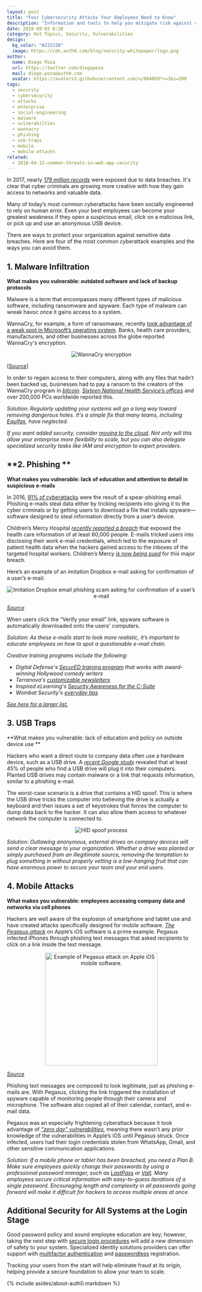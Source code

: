 ```yaml
---
layout: post
title: "Four Cybersecurity Attacks Your Employees Need to Know"
description: "Information and tools to help you mitigate risk against cyber attacks and data breaches. Learn more about Malware Infiltration, Phishing, USB Traps, and Mobile Attacks."
date: 2018-08-02 8:30
category: Hot Topics, Security, Vulnerabilities
design: 
  bg_color: "#222228"
  image: https://cdn.auth0.com/blog/security-whitepaper/logo.png
author:
  name: Diego Poza
  url: https://twitter.com/diegopoza
  mail: diego.poza@auth0.com
  avatar: https://avatars3.githubusercontent.com/u/604869?v=3&s=200
tags: 
  - security
  - cybersecurity
  - attacks
  - enterprise
  - social-engineering
  - malware
  - vulnerabilties
  - wannacry
  - phishing
  - usb-traps
  - mobile
  - mobile-attacks
related:
  - 2018-04-12-common-threats-in-web-app-security
---
```


In 2017, nearly [_179 million records_](https://www.statista.com/statistics/273550/data-breaches-recorded-in-the-united-states-by-number-of-breaches-and-records-exposed/) were exposed due to data breaches. It's clear that cyber criminals are growing more creative with how they gain access to networks and valuable data.

Many of today’s most common cyberattacks have been socially engineered to rely on human error. Even your best employees can become your greatest weakness if they open a suspicious email, click on a malicious link, or pick up and use an anonymous USB device.

There are ways to protect your organization against sensitive data breaches. Here are four of the most common cyberattack examples and the ways you can avoid them.

## **1. Malware Infiltration**

**What makes you vulnerable: outdated software and lack of backup protocols**

Malware is a term that encompasses many different types of malicious software, including ransomware and spyware. Each type of malware can wreak havoc once it gains access to a system.

WannaCry, for example, a form of ransomware, recently [took advantage of a weak spot in Microsoft’s operating system](https://www.symantec.com/security-center/writeup/2017-051310-3522-99). Banks, health care providers, manufacturers, and other businesses across the globe reported WannaCry's encryption.

<p style="text-align: center;">
  <img src="https://cdn.auth0.com/blog/four-cybersecurity-attacks-you-need-to-know/WannaCry-encryption.png" alt="WannaCry encryption">
</p>
  
[[Source](https://blog.malwarebytes.com/cybercrime/2017/05/wanacrypt0r-ransomware-hits-it-big-just-before-the-weekend/)]

In order to regain access to their computers, along with any files that hadn’t been backed up, businesses had to pay a ransom to the creators of the WannaCry program in [_bitcoin_](https://bitcoin.org/en/). [_Sixteen National Health Service’s offices_](https://developers.redhat.com/blog/2017/05/19/wannacry-ransomware-who-it-affected-and-why-it-matters/) and over 200,000 PCs worldwide reported this.

_Solution: Regularly updating your systems will go a long way toward removing dangerous holes. It's a simple fix that many teams, including [Equifax](https://www.wired.com/story/equifax-breach-no-excuse/), have neglected._

_If you want added security, consider [moving to the cloud](https://auth0.com/blog/moving-your-app-to-cloud/). Not only will this allow your enterprise more flexibility to scale, but you can also delegate specialized security tasks like IAM and encryption to expert providers._

## **2. Phishing **

**What makes you vulnerable: lack of education and attention to detail in suspicious e-mails**

In 2016, [91% of cyberattacks](https://phishme.com/2016-enterprise-phishing-susceptibility-report/) were the result of a spear-phishing email. Phishing e-mails steal data either by tricking recipients into giving it to the cyber criminals or by getting users to download a file that installs spyware—software designed to steal information directly from a user’s device.

Children’s Mercy Hospital [_recently reported a breach_](https://healthitsecurity.com/news/childrens-mercy-hospital-phishing-attack-impacts-phi-of-60k) that exposed the health care information of at least 60,000 people. E-mails tricked users into disclosing their work e-mail credentials, which led to the exposure of patient health data when the hackers gained access to the inboxes of the targeted hospital workers. Children’s Mercy [_is now being sued_](https://www.hipaajournal.com/childrens-mercy-hospital-sued-for-63000-record-data-breach/) for this major breach.

Here’s an example of an imitation Dropbox e-mail asking for confirmation of a user’s e-mail:

<p style="text-align: center;">
  <img src="https://cdn.auth0.com/blog/four-cybersecurity-attacks-you-need-to-know/dropbox-email-asking-confirmation-of-user-email.png" alt="Imitation Dropbox email phishing scam asking for confirmation of a user’s e-mail">
</p>

[_Source_](https://www.bankinfosecurity.com/locky-returns-via-spam-dropbox-themed-phishing-attacks-a-10250)

When users click the “Verify your email” link, spyware software is automatically downloaded onto the users' computers.

_Solution: As these e-mails start to look more realistic, it’s important to educate employees on how to spot a questionable e-mail chain._

_Creative training programs include the following:_

- _Digital Defense's [SecurED training program](https://www.digitaldefense.com/professional-services/secured-training/) that works with award-winning Hollywood comedy writers_
- _Terranova's [customizable newsletters](https://terranovacorporation.com/solution/communication-material/)_
- _Inspired eLearning's [Security Awareness for the C-Suite](https://inspiredelearning.com/security-awareness/awareness-c-suite/)_
- _Wombat Security's [everyday tips](https://www.wombatsecurity.com/security-education/free-security-awareness-resources)_

_[See here for a larger list.](https://www.csoonline.com/article/3225471/security/please-dont-send-me-to-cybersecurity-training.html)_

## **3. USB Traps**

**What makes you vulnerable: lack of education and policy on outside device use **

Hackers who want a direct route to company data often use a hardware device, such as a USB drive. A [_recent Google study_](https://static.googleusercontent.com/media/research.google.com/en//pubs/archive/45597.pdf) revealed that at least 45% of people who find a USB drive will plug it into their computers. Planted USB drives may contain malware or a link that requests information, similar to a phishing e-mail.

The worst-case scenario is a drive that contains a HID spoof. This is where the USB drive tricks the computer into believing the drive is actually a keyboard and then issues a set of keystrokes that forces the computer to dump data back to the hacker. It can also allow them access to whatever network the computer is connected to.

<p style="text-align: center;">
  <img src="https://cdn.auth0.com/blog/four-cybersecurity-attacks-you-need-to-know/hid-spoof-process.png" alt="HID spoof process">
</p>

_Solution: Outlawing anonymous, external drives on company devices will send a clear message to your organization. Whether a drive was planted or simply purchased from an illegitimate source, removing the temptation to plug something in without properly vetting is a low-hanging fruit that can have enormous power to secure your team and your end users._

## **4. Mobile Attacks**

**What makes you vulnerable: employees accessing company data and networks via cell phones**

Hackers are well aware of the explosion of smartphone and tablet use and have created attacks specifically designed for mobile software. [_The Pegasus attack_](https://blog.lookout.com/lookout-trident-pegasus-enterprise-discovery) on Apple’s iOS software is a prime example. Pegasus infected iPhones through phishing text messages that asked recipients to click on a link inside the text message.

<p style="text-align: center;">
  <img style="width: 300px;" src="https://cdn.auth0.com/blog/four-cybersecurity-attacks-you-need-to-know/pegasus-mobile-attack-on-ios.png" alt="Example of Pegasus attack on Apple iOS mobile software.">
</p>

[_Source_](https://www.hax4us.com/2017/03/hindi-english-smishing-brother-of.html)

Phishing text messages are composed to look legitimate, just as phishing e-mails are. With Pegasus, clicking the link triggered the installation of spyware capable of monitoring people through their camera and microphone. The software also copied all of their calendar, contact, and e-mail data.

Pegasus was an especially frightening cyberattack because it took advantage of [_“zero day” vulnerabilities_](https://www.huffingtonpost.co.uk/entry/what-is-the-pegasus-iphone-spyware-and-why-was-it-so-dangerous_uk_57c0043fe4b0ba22a4d3f930?guccounter=1), meaning there wasn’t any prior knowledge of the vulnerabilities in Apple’s iOS until Pegasus struck. Once infected, users had their login credentials stolen from WhatsApp, Gmail, and other sensitive communication applications.

_Solution: If a mobile phone or tablet has been breached, you need a Plan B. Make sure employees quickly change their passwords by using a professional password manager, such as [LastPass](https://www.lastpass.com/) or [Valt](https://valt.io/). Many employees secure critical information with easy-to-guess iterations of a single password. Encouraging length and complexity in all passwords going forward will make it difficult for hackers to access multiple areas at once._

## Additional Security for All Systems at the Login Stage

Good password policy and sound employee education are key; however, taking the next step with [secure login procedures](https://auth0.com/b2c-customer-identity-management) will add a new dimension of safety to your system. Specialized identity solutions providers can offer support with [multifactor authentication](https://auth0.com/docs/multifactor-authentication) and [passwordless](https://auth0.com/docs/connections/passwordless) registration.

Tracking your users from the start will help eliminate fraud at its origin, helping provide a secure foundation to allow your team to scale.

{% include asides/about-auth0.markdown %}
